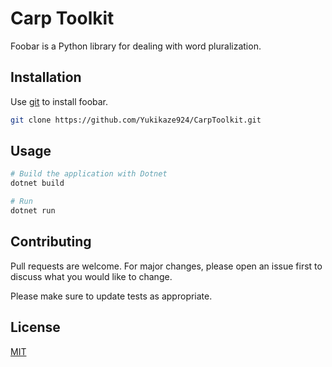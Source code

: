 # Carp Toolkit

Foobar is a Python library for dealing with word pluralization.

## Installation

Use [git](https://git-scm.com/) to install foobar.

```bash
git clone https://github.com/Yukikaze924/CarpToolkit.git
```

## Usage

```powershell
# Build the application with Dotnet
dotnet build

# Run
dotnet run
```

## Contributing

Pull requests are welcome. For major changes, please open an issue first
to discuss what you would like to change.

Please make sure to update tests as appropriate.

## License

[MIT](https://choosealicense.com/licenses/mit/)

